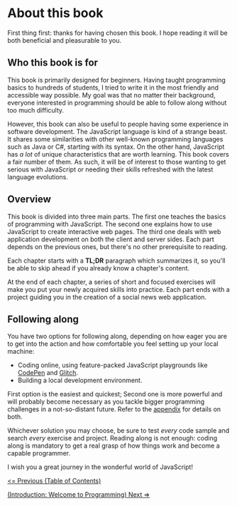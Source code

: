 # About this book

First thing first: thanks for having chosen this book. I hope reading it will be both beneficial and pleasurable to you.

## Who this book is for

This book is primarily designed for beginners. Having taught programming basics to hundreds of students, I tried to write it in the most friendly and accessible way possible. My goal was that no matter their background, everyone interested in programming should be able to follow along without too much difficulty.

However, this book can also be useful to people having some experience in software development. The JavaScript language is kind of a strange beast. It shares some similarities with other well-known programming languages such as Java or C#, starting with its syntax. On the other hand, JavaScript has *a lot* of unique characteristics that are worth learning. This book covers a fair number of them. As such, it will be of interest to those wanting to get serious with JavaScript or needing their skills refreshed with the latest language evolutions.

## Overview

This book is divided into three main parts. The first one teaches the basics of programming with JavaScript. The second one explains how to use JavaScript to create interactive web pages. The third one deals with web application development on both the client and server sides. Each part depends on the previous ones, but there's no other prerequisite to reading.

Each chapter starts with a **TL;DR** paragraph which summarizes it, so you'll be able to skip ahead if you already know a chapter's content.

At the end of each chapter, a series of short and focused exercises will make you put your newly acquired skills into practice. Each part ends with a project guiding you in the creation of a social news web application.

## Following along

You have two options for following along, depending on how eager you are to get into the action and how comfortable you feel setting up your local machine:

* Coding online, using feature-packed JavaScript playgrounds like [CodePen](https://codepen.io) and [Glitch](https://glitch.com).
* Building a local development environment.

First option is the easiest and quickest; Second one is more powerful and will probably become necessary as you tackle bigger programming challenges in a not-so-distant future. Refer to the [appendix](appendix01.md) for details on both.

Whichever solution you may choose, be sure to test *every* code sample and search *every* exercise and project. Reading along is not enough: coding along is mandatory to get a real grasp of how things work and become a capable programmer.

I wish you a great journey in the wonderful world of JavaScript!

[<= Previous (Table of Contents)](/README.md)

[(Introduction: Welcome to Programming) Next =>](intro02.md)
